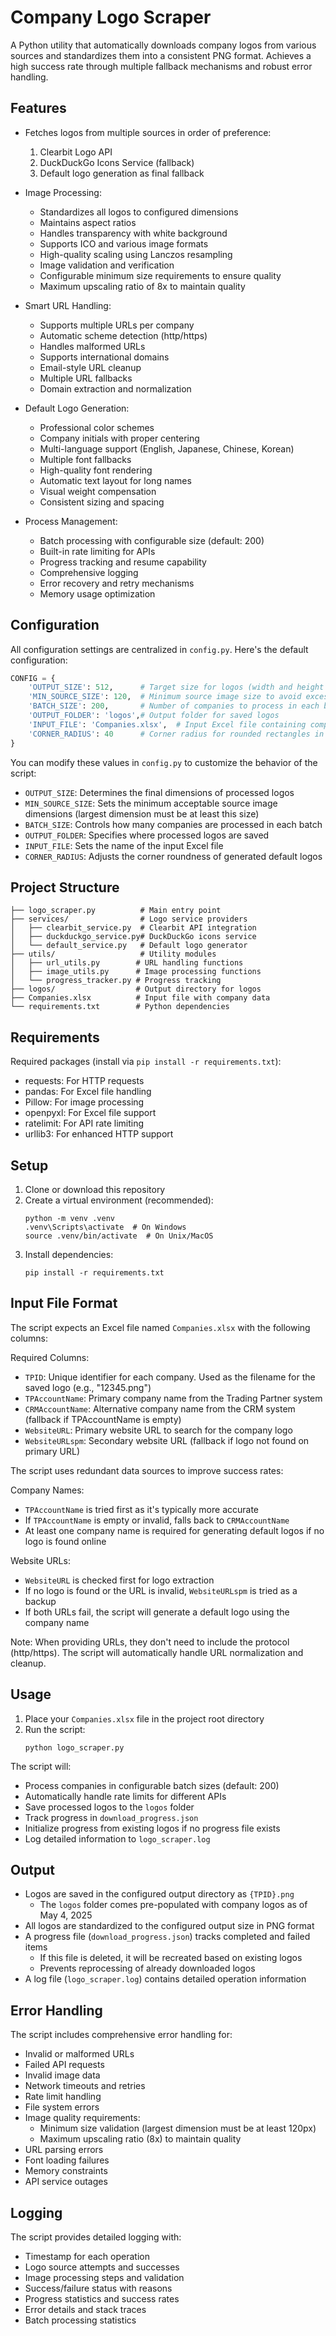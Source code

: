 # Company Logo Scraper

A Python utility that automatically downloads company logos from various sources and standardizes them into a consistent PNG format. Achieves a high success rate through multiple fallback mechanisms and robust error handling.

## Features

- Fetches logos from multiple sources in order of preference:
  1. Clearbit Logo API
  2. DuckDuckGo Icons Service (fallback)
  3. Default logo generation as final fallback

- Image Processing:
  - Standardizes all logos to configured dimensions
  - Maintains aspect ratios
  - Handles transparency with white background
  - Supports ICO and various image formats
  - High-quality scaling using Lanczos resampling
  - Image validation and verification
  - Configurable minimum size requirements to ensure quality
  - Maximum upscaling ratio of 8x to maintain quality

- Smart URL Handling:
  - Supports multiple URLs per company
  - Automatic scheme detection (http/https)
  - Handles malformed URLs
  - Supports international domains
  - Email-style URL cleanup
  - Multiple URL fallbacks
  - Domain extraction and normalization

- Default Logo Generation:
  - Professional color schemes
  - Company initials with proper centering
  - Multi-language support (English, Japanese, Chinese, Korean)
  - Multiple font fallbacks
  - High-quality font rendering
  - Automatic text layout for long names
  - Visual weight compensation
  - Consistent sizing and spacing

- Process Management:
  - Batch processing with configurable size (default: 200)
  - Built-in rate limiting for APIs
  - Progress tracking and resume capability
  - Comprehensive logging
  - Error recovery and retry mechanisms
  - Memory usage optimization

## Configuration

All configuration settings are centralized in `config.py`. Here's the default configuration:

```python
CONFIG = {
    'OUTPUT_SIZE': 512,      # Target size for logos (width and height in pixels)
    'MIN_SOURCE_SIZE': 120,  # Minimum source image size to avoid excessive upscaling
    'BATCH_SIZE': 200,       # Number of companies to process in each batch
    'OUTPUT_FOLDER': 'logos',# Output folder for saved logos
    'INPUT_FILE': 'Companies.xlsx',  # Input Excel file containing company data
    'CORNER_RADIUS': 40      # Corner radius for rounded rectangles in default logos
}
```

You can modify these values in `config.py` to customize the behavior of the script:
- `OUTPUT_SIZE`: Determines the final dimensions of processed logos
- `MIN_SOURCE_SIZE`: Sets the minimum acceptable source image dimensions (largest dimension must be at least this size)
- `BATCH_SIZE`: Controls how many companies are processed in each batch
- `OUTPUT_FOLDER`: Specifies where processed logos are saved
- `INPUT_FILE`: Sets the name of the input Excel file
- `CORNER_RADIUS`: Adjusts the corner roundness of generated default logos

## Project Structure

```
├── logo_scraper.py          # Main entry point
├── services/                # Logo service providers
│   ├── clearbit_service.py  # Clearbit API integration
│   ├── duckduckgo_service.py# DuckDuckGo icons service
│   └── default_service.py   # Default logo generator
├── utils/                   # Utility modules
│   ├── url_utils.py        # URL handling functions
│   ├── image_utils.py      # Image processing functions
│   └── progress_tracker.py # Progress tracking
├── logos/                  # Output directory for logos
├── Companies.xlsx          # Input file with company data
└── requirements.txt        # Python dependencies
```

## Requirements

Required packages (install via `pip install -r requirements.txt`):
- requests: For HTTP requests
- pandas: For Excel file handling
- Pillow: For image processing
- openpyxl: For Excel file support
- ratelimit: For API rate limiting
- urllib3: For enhanced HTTP support

## Setup

1. Clone or download this repository
2. Create a virtual environment (recommended):
   ```
   python -m venv .venv
   .venv\Scripts\activate  # On Windows
   source .venv/bin/activate  # On Unix/MacOS
   ```
3. Install dependencies:
   ```
   pip install -r requirements.txt
   ```

## Input File Format

The script expects an Excel file named `Companies.xlsx` with the following columns:

Required Columns:
- `TPID`: Unique identifier for each company. Used as the filename for the saved logo (e.g., "12345.png")
- `TPAccountName`: Primary company name from the Trading Partner system
- `CRMAccountName`: Alternative company name from the CRM system (fallback if TPAccountName is empty)
- `WebsiteURL`: Primary website URL to search for the company logo
- `WebsiteURLspm`: Secondary website URL (fallback if logo not found on primary URL)

The script uses redundant data sources to improve success rates:

Company Names:
- `TPAccountName` is tried first as it's typically more accurate
- If `TPAccountName` is empty or invalid, falls back to `CRMAccountName`
- At least one company name is required for generating default logos if no logo is found online

Website URLs:
- `WebsiteURL` is checked first for logo extraction
- If no logo is found or the URL is invalid, `WebsiteURLspm` is tried as a backup
- If both URLs fail, the script will generate a default logo using the company name

Note: When providing URLs, they don't need to include the protocol (http/https). The script will automatically handle URL normalization and cleanup.

## Usage

1. Place your `Companies.xlsx` file in the project root directory
2. Run the script:
   ```
   python logo_scraper.py
   ```

The script will:
- Process companies in configurable batch sizes (default: 200)
- Automatically handle rate limits for different APIs
- Save processed logos to the `logos` folder
- Track progress in `download_progress.json`
- Initialize progress from existing logos if no progress file exists
- Log detailed information to `logo_scraper.log`

## Output

- Logos are saved in the configured output directory as `{TPID}.png`
  - The `logos` folder comes pre-populated with company logos as of May 4, 2025
- All logos are standardized to the configured output size in PNG format
- A progress file (`download_progress.json`) tracks completed and failed items
  - If this file is deleted, it will be recreated based on existing logos
  - Prevents reprocessing of already downloaded logos
- A log file (`logo_scraper.log`) contains detailed operation information

## Error Handling

The script includes comprehensive error handling for:
- Invalid or malformed URLs
- Failed API requests
- Invalid image data
- Network timeouts and retries
- Rate limit handling
- File system errors
- Image quality requirements:
  - Minimum size validation (largest dimension must be at least 120px)
  - Maximum upscaling ratio (8x) to maintain quality
- URL parsing errors
- Font loading failures
- Memory constraints
- API service outages

## Logging

The script provides detailed logging with:
- Timestamp for each operation
- Logo source attempts and successes
- Image processing steps and validation
- Success/failure status with reasons
- Progress statistics and success rates
- Error details and stack traces
- Batch processing statistics